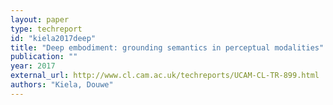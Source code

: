```yaml
---
layout: paper
type: techreport
id: "kiela2017deep"
title: "Deep embodiment: grounding semantics in perceptual modalities"
publication: ""
year: 2017
external_url: http://www.cl.cam.ac.uk/techreports/UCAM-CL-TR-899.html
authors: "Kiela, Douwe"
---
```

